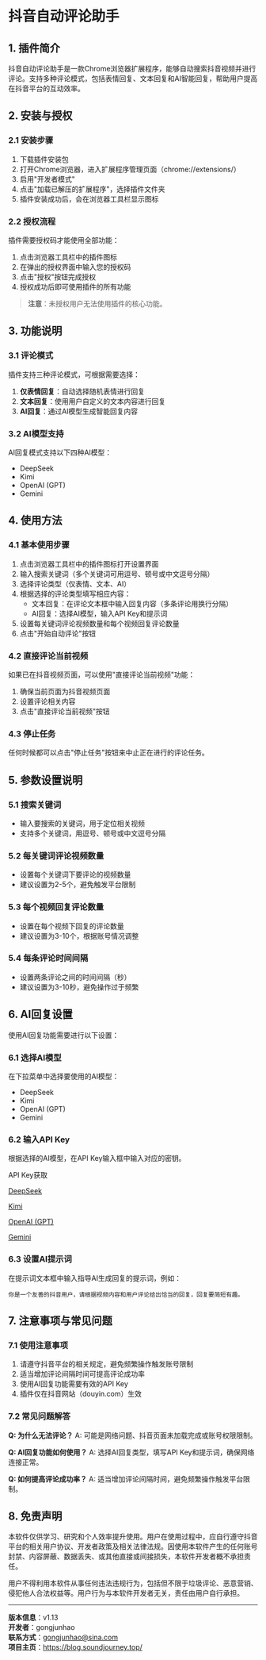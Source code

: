 # 抖音自动评论助手

## 1. 插件简介

抖音自动评论助手是一款Chrome浏览器扩展程序，能够自动搜索抖音视频并进行评论。支持多种评论模式，包括表情回复、文本回复和AI智能回复，帮助用户提高在抖音平台的互动效率。

## 2. 安装与授权

### 2.1 安装步骤
1. 下载插件安装包
2. 打开Chrome浏览器，进入扩展程序管理页面（chrome://extensions/）
3. 启用"开发者模式"
4. 点击"加载已解压的扩展程序"，选择插件文件夹
5. 插件安装成功后，会在浏览器工具栏显示图标

### 2.2 授权流程
插件需要授权码才能使用全部功能：
1. 点击浏览器工具栏中的插件图标
2. 在弹出的授权界面中输入您的授权码
3. 点击"授权"按钮完成授权
4. 授权成功后即可使用插件的所有功能

> **注意**：未授权用户无法使用插件的核心功能。

## 3. 功能说明

### 3.1 评论模式
插件支持三种评论模式，可根据需要选择：

1. **仅表情回复**：自动选择随机表情进行回复
2. **文本回复**：使用用户自定义的文本内容进行回复
3. **AI回复**：通过AI模型生成智能回复内容

### 3.2 AI模型支持
AI回复模式支持以下四种AI模型：
- DeepSeek
- Kimi
- OpenAI (GPT)
- Gemini

## 4. 使用方法

### 4.1 基本使用步骤
1. 点击浏览器工具栏中的插件图标打开设置界面
2. 输入搜索关键词（多个关键词可用逗号、顿号或中文逗号分隔）
3. 选择评论类型（仅表情、文本、AI）
4. 根据选择的评论类型填写相应内容：
   - 文本回复：在评论文本框中输入回复内容（多条评论用换行分隔）
   - AI回复：选择AI模型，输入API Key和提示词
5. 设置每关键词评论视频数量和每个视频回复评论数量
6. 点击"开始自动评论"按钮

### 4.2 直接评论当前视频
如果已在抖音视频页面，可以使用"直接评论当前视频"功能：
1. 确保当前页面为抖音视频页面
2. 设置评论相关内容
3. 点击"直接评论当前视频"按钮

### 4.3 停止任务
任何时候都可以点击"停止任务"按钮来中止正在进行的评论任务。

## 5. 参数设置说明

### 5.1 搜索关键词
- 输入要搜索的关键词，用于定位相关视频
- 支持多个关键词，用逗号、顿号或中文逗号分隔

### 5.2 每关键词评论视频数量
- 设置每个关键词下要评论的视频数量
- 建议设置为2-5个，避免触发平台限制

### 5.3 每个视频回复评论数量
- 设置在每个视频下回复的评论数量
- 建议设置为3-10个，根据账号情况调整

### 5.4 每条评论时间间隔
- 设置两条评论之间的时间间隔（秒）
- 建议设置为3-10秒，避免操作过于频繁

## 6. AI回复设置

使用AI回复功能需要进行以下设置：

### 6.1 选择AI模型
在下拉菜单中选择要使用的AI模型：
- DeepSeek
- Kimi
- OpenAI (GPT)
- Gemini

### 6.2 输入API Key
根据选择的AI模型，在API Key输入框中输入对应的密钥。

API Key获取

[DeepSeek](https://platform.deepseek.com/)

[Kimi](https://platform.moonshot.cn/console/account)

[OpenAI (GPT)](https://platform.openai.com/api-keys)

[Gemini](https://aistudio.google.com/app/apikey?hl=zh-cn)


### 6.3 设置AI提示词
在提示词文本框中输入指导AI生成回复的提示词，例如：
```
你是一个友善的抖音用户，请根据视频内容和用户评论给出恰当的回复，回复要简短有趣。
```

## 7. 注意事项与常见问题

### 7.1 使用注意事项
1. 请遵守抖音平台的相关规定，避免频繁操作触发账号限制
2. 适当增加评论间隔时间可提高评论成功率
3. 使用AI回复功能需要有效的API Key
4. 插件仅在抖音网站（douyin.com）生效

### 7.2 常见问题解答

**Q: 为什么无法评论？**
A: 可能是网络问题、抖音页面未加载完成或账号权限限制。

**Q: AI回复功能如何使用？**
A: 选择AI回复类型，填写API Key和提示词，确保网络连接正常。

**Q: 如何提高评论成功率？**
A: 适当增加评论间隔时间，避免频繁操作触发平台限制。

## 8. 免责声明

本软件仅供学习、研究和个人效率提升使用。用户在使用过程中，应自行遵守抖音平台的相关用户协议、开发者政策及相关法律法规。因使用本软件产生的任何账号封禁、内容屏蔽、数据丢失、或其他直接或间接损失，本软件开发者概不承担责任。

用户不得利用本软件从事任何违法违规行为，包括但不限于垃圾评论、恶意营销、侵犯他人合法权益等。用户行为与本软件开发者无关，责任由用户自行承担。

---

**版本信息**：v1.13  
**开发者**：gongjunhao  
**联系方式**：gongjunhao@sina.com  
**项目主页**：https://blog.soundjourney.top/
